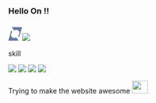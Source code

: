 ### Hello On !!

###

<div>
  <a href="https://my-website-4j0l0m0d2-on-s.vercel.app/code/main/main.html" target="blank"><img src="https://raw.githubusercontent.com/On-s/On-s/47251616393d735b20e999a502f914964a209954/On_s_logo.svg" width="28px" height="28px"/><img src="https://img.shields.io/badge/MyWebsite-Ons-1C1F42">
      </a>
</div>





skill
<div>
<img src="https://img.shields.io/badge/-HTML5-f2f2f2?logo=HTML5"/>
<img src="https://img.shields.io/badge/-CSS3-f2f2f2?logo=CSS3&logoColor=1572B6"/>
<img src="https://img.shields.io/badge/-JavaScript-f2f2f2?logo=JavaScript"/>
    <img src="https://img.shields.io/badge/-jQuery-f2f2f2?logo=jQuery"/>
</div>





Trying to make the website awesome  <img src="https://image.flaticon.com/icons/png/512/3076/3076518.png" width="32px" height="26px"/>

